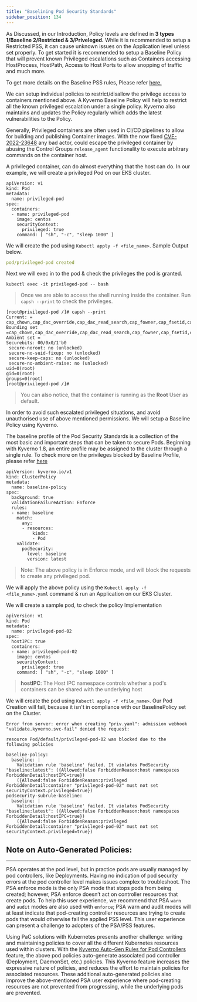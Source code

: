 ```yaml
---
title: "Baselining Pod Security Standards"
sidebar_position: 134
---
```


As Discussed, in our Introduction,  Policy levels are defined in **3 types 1/Baseline 2/Restricted & 3/Priveleged.** While it is recommended to setup a Restricted PSS, it can cause unknown issues on the Application level unless set properly. To get started it is recommended to setup a Baseline Policy that will prevent known Privileged escalations such as Containers accessing HostProcess, HostPath, Access to Host Ports to allow snopping of traffic and much more. 

To get more details on the Baseline PSS rules, Please refer [here.](https://kubernetes.io/docs/concepts/security/pod-security-standards/#:~:text=The%20Baseline%20policy%20is%20aimed,developers%20of%20non%2Dcritical%20applications.)


We can setup individual policies to restrict/disallow the privilege access to containers mentioned above. A Kyverno Baseline Policy will help to restrict all the known privileged escalation under a single policy. Kyverno also maintains and updates the Policy regularly which adds the latest vulnerabilities to the Policy.

Generally, Privileged containers are often used in CI/CD pipelines to allow for building and publishing Container images. 
With the now fixed [CVE-2022-23648](https://github.com/containerd/containerd/security/advisories/GHSA-crp2-qrr5-8pq7) any bad actor, could escape the privileged container by abusing the Control Groups ```release_agent``` functionality to execute arbitrary commands on the container host. 

A privileged container, can do almost everything that the host can do. In our example, we will create a privileged Pod on our EKS cluster. 

```
apiVersion: v1
kind: Pod
metadata:
  name: privileged-pod
spec:
  containers:
  - name: privileged-pod
    image: centos
    securityContext:
      privileged: true
    command: [ "sh", "-c", "sleep 1000" ]
```

We will create the pod using ```Kubectl apply -f <file_name>```. Sample Output below.

```yaml
pod/privileged-pod created
```

Next we will exec in to the pod & check the privileges the pod is granted.

```
kubectl exec -it privileged-pod -- bash 
```

> Once we are able to access the shell running inside the container. Run ```capsh --print``` to check the privileges.

```
[root@privileged-pod /]# capsh --print
Current: = cap_chown,cap_dac_override,cap_dac_read_search,cap_fowner,cap_fsetid,cap_kill,cap_setgid,cap_setuid,cap_setpcap,cap_linux_immutable,cap_net_bind_service,cap_net_broadcast,cap_net_admin,cap_net_raw,cap_ipc_lock,cap_ipc_owner,cap_sys_module,cap_sys_rawio,cap_sys_chroot,cap_sys_ptrace,cap_sys_pacct,cap_sys_admin,cap_sys_boot,cap_sys_nice,cap_sys_resource,cap_sys_time,cap_sys_tty_config,cap_mknod,cap_lease,cap_audit_write,cap_audit_control,cap_setfcap,cap_mac_override,cap_mac_admin,cap_syslog,cap_wake_alarm,cap_block_suspend,cap_audit_read,38,39,40+ep
Bounding set =cap_chown,cap_dac_override,cap_dac_read_search,cap_fowner,cap_fsetid,cap_kill,cap_setgid,cap_setuid,cap_setpcap,cap_linux_immutable,cap_net_bind_service,cap_net_broadcast,cap_net_admin,cap_net_raw,cap_ipc_lock,cap_ipc_owner,cap_sys_module,cap_sys_rawio,cap_sys_chroot,cap_sys_ptrace,cap_sys_pacct,cap_sys_admin,cap_sys_boot,cap_sys_nice,cap_sys_resource,cap_sys_time,cap_sys_tty_config,cap_mknod,cap_lease,cap_audit_write,cap_audit_control,cap_setfcap,cap_mac_override,cap_mac_admin,cap_syslog,cap_wake_alarm,cap_block_suspend,cap_audit_read,38,39,40
Ambient set =
Securebits: 00/0x0/1'b0
 secure-noroot: no (unlocked)
 secure-no-suid-fixup: no (unlocked)
 secure-keep-caps: no (unlocked)
 secure-no-ambient-raise: no (unlocked)
uid=0(root)
gid=0(root)
groups=0(root)
[root@privileged-pod /]# 
```

> You can also notice, that the container is running as the **Root** User as default.

In order to avoid such escalated privileged situations, and avoid unauthorised use of above mentioned permissions. We will setup a Baseline Policy using Kyverno. 

The baseline profile of the Pod Security Standards is a collection of the most basic and important steps that can be taken to secure Pods. Beginning with Kyverno 1.8, an entire profile may be assigned to the cluster through a single rule. To check more on the privileges blocked by Baseline Profile, please refer [here](https://kyverno.io/policies/#:~:text=Baseline%20Pod%20Security%20Standards,cluster%20through%20a%20single%20rule)


```
apiVersion: kyverno.io/v1
kind: ClusterPolicy
metadata:
  name: baseline-policy
spec:
  background: true
  validationFailureAction: Enforce
  rules:
  - name: baseline
    match:
      any:
      - resources:
          kinds:
          - Pod
    validate:
      podSecurity:
        level: baseline
        version: latest
```

> Note: The above policy is in Enforce mode, and will block the requests to create any privileged pod.

We will apply the above policy using the `Kubectl apply -f <file_name>.yaml` command & run an Application on our EKS Cluster.

We will create a sample pod, to check the policy Implementation

```
apiVersion: v1
kind: Pod
metadata:
  name: privileged-pod-02
spec:
  hostIPC: true 
  containers:
  - name: privileged-pod-02
    image: centos
    securityContext:
      privileged: true
    command: [ "sh", "-c", "sleep 1000" ]
```

> **hostIPC**: The Host IPC namespace controls whether a pod's containers can be shared with the underlying host

We will create the pod using ```Kubectl apply -f <file_name>```. Our Pod Creation will fail, because it isn't in compliance with our BaselinePolicy set on the Cluster.

```
Error from server: error when creating "priv.yaml": admission webhook "validate.kyverno.svc-fail" denied the request: 

resource Pod/default/privileged-pod-02 was blocked due to the following policies 

baseline-policy:
  baseline: |
    Validation rule 'baseline' failed. It violates PodSecurity "baseline:latest": ({Allowed:false ForbiddenReason:host namespaces ForbiddenDetail:hostIPC=true})
    ({Allowed:false ForbiddenReason:privileged ForbiddenDetail:container "privileged-pod-02" must not set securityContext.privileged=true})
podsecurity-subrule-baseline:
  baseline: |
    Validation rule 'baseline' failed. It violates PodSecurity "baseline:latest": ({Allowed:false ForbiddenReason:host namespaces ForbiddenDetail:hostIPC=true})
    ({Allowed:false ForbiddenReason:privileged ForbiddenDetail:container "privileged-pod-02" must not set securityContext.privileged=true})
```

## Note on Auto-Generated Policies:
---

PSA operates at the pod level, but in practice pods are usually managed by pod controllers, like Deployments. Having no indication of pod security errors at the pod controller level makes issues complex to troubleshoot. The PSA enforce mode is the only PSA mode that stops pods from being created; however, PSA enforce doesn’t act on controller resources that create pods. To help this user experience, we recommend that PSA ```warn``` and ```audit``` modes are also used with ```enforce```; PSA warn and audit modes will at least indicate that pod-creating controller resources are trying to create pods that would otherwise fail the applied PSS level. This user experience can present a challenge to adopters of the PSA/PSS features.

Using PaC solutions with Kubernetes presents another challenge: writing and maintaining policies to cover all the different Kubernetes resources used within clusters. With the [Kyverno Auto-Gen Rules for Pod Controllers](https://kyverno.io/docs/writing-policies/autogen/) feature, the above pod policies auto-generate associated pod controller (Deployment, DaemonSet, etc.) policies. This Kyverno feature increases the expressive nature of policies, and reduces the effort to maintain policies for associated resources. These additional auto-generated policies also improve the above-mentioned PSA user experience where pod-creating resources are not prevented from progressing, while the underlying pods are prevented.


